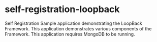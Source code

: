 # self-registration-loopback
Self Registration Sample application demonstrating the LoopBack Framework. This application demonstrates various components of the Framework.  This application requires MongoDB to be running.
